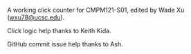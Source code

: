 A working click counter for CMPM121-S01, edited by Wade Xu (wxu78@ucsc.edu).

Click logic help thanks to Keith Kida.

GitHub commit issue help thanks to Ash.